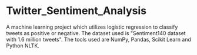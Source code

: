 # Twitter_Sentiment_Analysis
A machine learning project which utilizes logistic regression to classify tweets as positive or negative. The dataset used is "Sentiment140 dataset with 1.6 million tweets". The tools used are NumPy, Pandas, Scikit Learn and Python NLTK.
